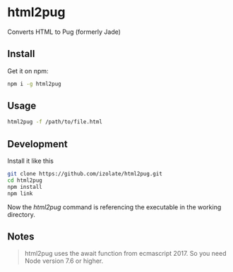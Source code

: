 # html2pug
Converts HTML to Pug (formerly Jade)

## Install

Get it on npm:

```bash
npm i -g html2pug
```

## Usage

```bash
html2pug -f /path/to/file.html
```

## Development

Install it like this
```bash
git clone https://github.com/izolate/html2pug.git
cd html2pug
npm install
npm link
```

Now the *html2pug* command is referencing the executable in the working directory.

## Notes
> html2pug uses the await function from ecmascript 2017. So you need Node version 7.6 or higher.
